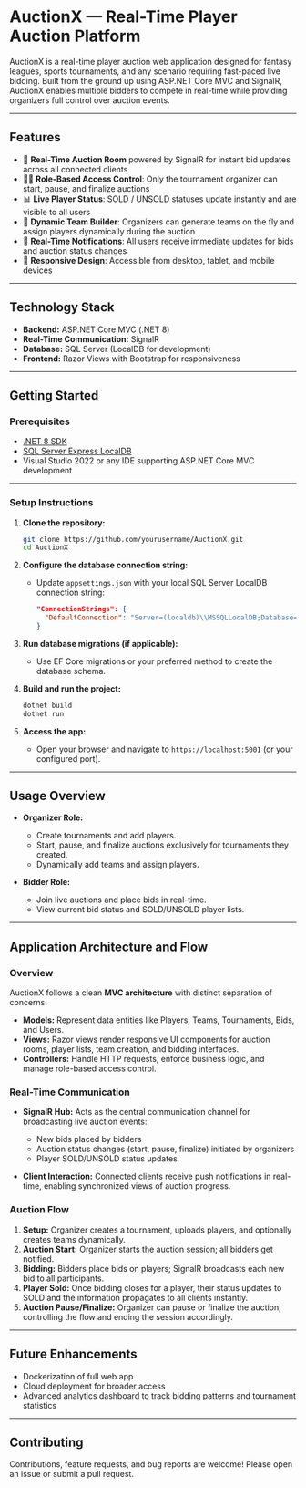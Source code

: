 
# AuctionX — Real-Time Player Auction Platform

AuctionX is a real-time player auction web application designed for fantasy leagues, sports tournaments, and any scenario requiring fast-paced live bidding. Built from the ground up using ASP.NET Core MVC and SignalR, AuctionX enables multiple bidders to compete in real-time while providing organizers full control over auction events.

---

## Features

- 🎥 **Real-Time Auction Room** powered by SignalR for instant bid updates across all connected clients  
- 🧑‍💼 **Role-Based Access Control**: Only the tournament organizer can start, pause, and finalize auctions  
- 📊 **Live Player Status**: SOLD / UNSOLD statuses update instantly and are visible to all users  
- 👥 **Dynamic Team Builder**: Organizers can generate teams on the fly and assign players dynamically during the auction  
- 🔔 **Real-Time Notifications**: All users receive immediate updates for bids and auction status changes  
- 📱 **Responsive Design**: Accessible from desktop, tablet, and mobile devices  

---

## Technology Stack

- **Backend:** ASP.NET Core MVC (.NET 8)  
- **Real-Time Communication:** SignalR  
- **Database:** SQL Server (LocalDB for development)  
- **Frontend:** Razor Views with Bootstrap for responsiveness  

---

## Getting Started

### Prerequisites

- [.NET 8 SDK](https://dotnet.microsoft.com/en-us/download/dotnet/8.0)  
- [SQL Server Express LocalDB](https://learn.microsoft.com/en-us/sql/database-engine/configure-windows/sql-server-express-localdb)  
- Visual Studio 2022 or any IDE supporting ASP.NET Core MVC development  

---

### Setup Instructions

1. **Clone the repository:**
   ```bash
   git clone https://github.com/yourusername/AuctionX.git
   cd AuctionX


2. **Configure the database connection string:**

   * Update `appsettings.json` with your local SQL Server LocalDB connection string:

     ```json
     "ConnectionStrings": {
       "DefaultConnection": "Server=(localdb)\\MSSQLLocalDB;Database=AuctionXDb;Trusted_Connection=True;"
     }
     ```

3. **Run database migrations (if applicable):**

   * Use EF Core migrations or your preferred method to create the database schema.

4. **Build and run the project:**

   ```bash
   dotnet build
   dotnet run
   ```

5. **Access the app:**

   * Open your browser and navigate to `https://localhost:5001` (or your configured port).

---

## Usage Overview

* **Organizer Role:**

  * Create tournaments and add players.
  * Start, pause, and finalize auctions exclusively for tournaments they created.
  * Dynamically add teams and assign players.

* **Bidder Role:**

  * Join live auctions and place bids in real-time.
  * View current bid status and SOLD/UNSOLD player lists.

---

## Application Architecture and Flow

### Overview

AuctionX follows a clean **MVC architecture** with distinct separation of concerns:

* **Models:** Represent data entities like Players, Teams, Tournaments, Bids, and Users.
* **Views:** Razor views render responsive UI components for auction rooms, player lists, team creation, and bidding interfaces.
* **Controllers:** Handle HTTP requests, enforce business logic, and manage role-based access control.

### Real-Time Communication

* **SignalR Hub:**
  Acts as the central communication channel for broadcasting live auction events:

  * New bids placed by bidders
  * Auction status changes (start, pause, finalize) initiated by organizers
  * Player SOLD/UNSOLD status updates

* **Client Interaction:**
  Connected clients receive push notifications in real-time, enabling synchronized views of auction progress.

### Auction Flow

1. **Setup:** Organizer creates a tournament, uploads players, and optionally creates teams dynamically.
2. **Auction Start:** Organizer starts the auction session; all bidders get notified.
3. **Bidding:** Bidders place bids on players; SignalR broadcasts each new bid to all participants.
4. **Player Sold:** Once bidding closes for a player, their status updates to SOLD and the information propagates to all clients instantly.
5. **Auction Pause/Finalize:** Organizer can pause or finalize the auction, controlling the flow and ending the session accordingly.

---

## Future Enhancements

* Dockerization of full web app
* Cloud deployment for broader access
* Advanced analytics dashboard to track bidding patterns and tournament statistics

---

## Contributing

Contributions, feature requests, and bug reports are welcome! Please open an issue or submit a pull request.
